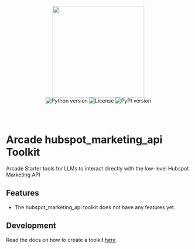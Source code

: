 <div style="display: flex; justify-content: center; align-items: center;">
  <img
    src="https://docs.arcade.dev/images/logo/arcade-logo.png"
    style="width: 250px;"
  >
</div>

<div style="display: flex; justify-content: center; align-items: center; margin-bottom: 8px;">
  <img src="https://img.shields.io/badge/python-3.10+-blue.svg" alt="Python version" style="margin: 0 2px;">
  <img src="https://img.shields.io/badge/license-MIT-green.svg" alt="License" style="margin: 0 2px;">
  <img src="https://img.shields.io/pypi/v/hubspot_marketing_api" alt="PyPI version" style="margin: 0 2px;">
</div>


<br>
<br>

# Arcade hubspot_marketing_api Toolkit
Arcade Starter tools for LLMs to interact directly with the low-level Hubspot Marketing API
## Features

- The hubspot_marketing_api toolkit does not have any features yet.

## Development

Read the docs on how to create a toolkit [here](https://docs.arcade.dev/home/build-tools/create-a-toolkit)
